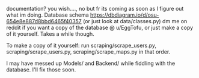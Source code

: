 documentation? you wish...., no but fr its coming as soon as I figure out what im doing.
Database schema https://dbdiagram.io/d/osu-654e8e887d8bbd6465f40357 (or just look at data/classes.py)
dm me on reddit if you want a copy of the database @ u/EggTofu, or just make a copy of it yourself. Takes a while though.

To make a copy of it yourself: run scraping/scrape_users.py, scraping/scrape_users.py, scraping/scrape_maps.py in that order.

I may have messed up Models/ and Backend/ while fiddling with the database. I'll fix those soon.
